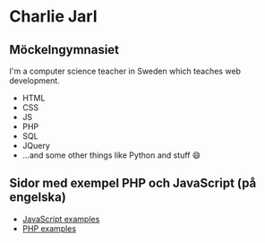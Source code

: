 # Charlie Jarl
## Möckelngymnasiet
I'm a computer science teacher in Sweden which teaches web development.
- HTML
- CSS
- JS
- PHP
- SQL
- JQuery
- ...and some other things like Python and stuff 😄

## Sidor med exempel PHP och JavaScript (på engelska)
- [JavaScript examples](https://github.com/j4rl/js_ex)
- [PHP examples](https://github.com/j4rl/php_ex)

